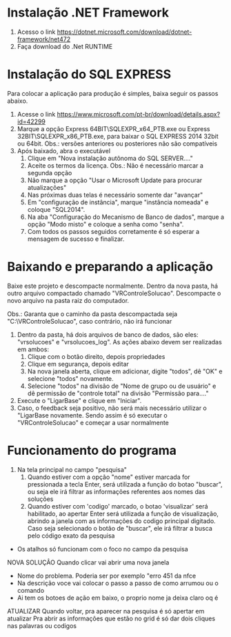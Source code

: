 # Instalação .NET Framework
1) Acesso o link https://dotnet.microsoft.com/download/dotnet-framework/net472
2) Faça download do .Net RUNTIME

# Instalação do SQL EXPRESS

Para colocar a aplicação para produção é simples, baixa seguir os passos abaixo.

1) Acesse o link https://www.microsoft.com/pt-br/download/details.aspx?id=42299
2) Marque a opção Express 64BIT\SQLEXPR_x64_PTB.exe ou Express 32BIT\SQLEXPR_x86_PTB.exe, para baixar o SQL EXPRESS 2014 32bit ou 64bit. 
	Obs.: versões anteriores ou posteriores não são compatíveis
4) Após baixado, abra o executável
	1) Clique em "Nova instalação autônoma do SQL SERVER...."
	2) Aceite os termos da licença. Obs.: Não é necessário marcar a segunda opção
	3) Não marque a opção "Usar o Microsoft Update para procurar atualizações"
	4) Nas próximas duas telas é necessário somente dar "avançar"
	5) Em "configuração de instância", marque "instância nomeada" e coloque "SQL2014".
	6) Na aba "Configuração do Mecanismo de Banco de dados", marque a opção "Modo misto" e coloque a senha como "senha".
	7) Com todos os passos seguidos corretamente é só esperar a mensagem de sucesso e finalizar.

# Baixando e preparando a aplicação

Baixe este projeto e descompacte normalmente. Dentro da nova pasta, há outro arquivo compactado chamado "VRControleSolucao". Descompacte o novo arquivo na pasta raiz do computador.

Obs.: Garanta que o caminho da pasta descompactada seja "C:\VRControleSolucao", caso contrário, não irá funcionar
1) Dentro da pasta, há dois arquivos de banco de dados, são eles: "vrsolucoes" e "vrsolucoes_log". As ações abaixo devem ser realizadas em ambos:
	1) Clique com o botão direito, depois propriedades
	2) Clique em segurança, depois editar
	3) Na nova janela aberta, clique em adicionar, digite "todos", dê "OK" e selecione "todos" novamente. 
	4) Selecione "todos" na divisão de "Nome de grupo ou de usuário" e dê permissão de "controle total" na divisão "Permissão para...."
2) Execute o "LigarBase" e clique em "Iniciar".
3) Caso, o feedback seja positivo, não será mais necessário utilizar o "LigarBase novamente. Sendo assim é só executar o "VRControleSolucao" e começar a usar normalmente


# Funcionamento do programa
1) Na tela principal no campo "pesquisa"
	1) Quando estiver com a opção "nome" estiver marcada for pressionada a tecla Enter, será utilizada a função do botao "buscar", ou seja ele irá filtrar as informações 	referentes aos nomes das soluções
	2) Quando estiver com 'codigo' marcado, o botao 'visualizar' será habilitado, ao apertar Enter será utilizada a função de visualização, abrindo a janela com as informações do codigo principal digitado. Caso seja selecionado o botão de "buscar", ele irá filtrar a busca pelo código exato da pesquisa
- Os atalhos só funcionam com o foco no campo da pesquisa

NOVA SOLUÇÂO
Quando clicar vai abrir uma nova janela
- Nome do problema. Poderia ser por exemplo "erro 451 da nfce
- Na descrição voce vai colocar o passo a passo de como arrumou ou o comando
- Ai tem os botoes de ação em baixo, o proprio nome ja deixa claro oq é

ATUALIZAR
Quando voltar, pra aparecer na pesquisa é só apertar em atualizar
Pra abrir as informações que estão no grid é só dar dois cliques nas palavras ou codigos
